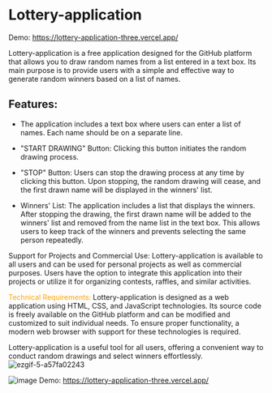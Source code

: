 # Lottery-application
Demo: https://lottery-application-three.vercel.app/

Lottery-application is a free application designed for the GitHub platform that allows you to draw random names from a list entered in a text box. Its main purpose is to provide users with a simple and effective way to generate random winners based on a list of names.


## Features:

-  The application includes a text box where users can enter a list of names. Each name should be on a separate line.
      
-  "START DRAWING" Button: Clicking this button initiates the random drawing process.
      
-  "STOP" Button: Users can stop the drawing process at any time by clicking this button. Upon stopping, the random drawing will cease, and the first drawn name will be displayed in the winners' list.
      
-  Winners' List: The application includes a list that displays the winners. After stopping the drawing, the first drawn name will be added to the winners' list and removed from the name list in the text box. This allows users to keep track of the winners and prevents selecting the same person repeatedly.

      
Support for Projects and Commercial Use: Lottery-application is available to all users and can be used for personal projects as well as commercial purposes. Users have the option to integrate this application into their projects or utilize it for organizing contests, raffles, and similar activities.


<span style="color: orange;">Technical Requirements:</span>
Lottery-application is designed as a web application using HTML, CSS, and JavaScript technologies. Its source code is freely available on the GitHub platform and can be modified and customized to suit individual needs. To ensure proper functionality, a modern web browser with support for these technologies is required.


Lottery-application is a useful tool for all users, offering a convenient way to conduct random drawings and select winners effortlessly.
![ezgif-5-a57fa02243](https://github.com/StefanLengyel/Lottery-application/assets/16822746/96118d05-7726-4677-92e3-d333118acfc4)

![image](https://github.com/StefanLengyel/Lottery-application/assets/16822746/dd9c6092-7687-43f2-a5fa-d6a9bbc0a421)
Demo: https://lottery-application-three.vercel.app/

